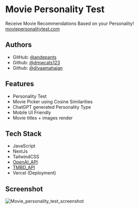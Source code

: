 
# Movie Personality Test

Receive Movie Recommendations Based on your Personality! [moviepersonalitytest.com](https://www.moviepersonalitytest.com/)


## Authors

- GitHub: [@andepants](https://github.com/andepants)
- Github: [@dmwcats123](https://github.com/dmwcats123)
- Github: [@divaamahajan](https://github.com/divaamahajan)

## Features

- Personality Test
- Movie Picker using Cosine Similarities
- ChatGPT generated Personality Type
- Mobile UI Friendly
- Movie titles + images render


## Tech Stack

- JavaScript
- NextJs
- TailwindCSS
- [OpenAI_API](https://platform.openai.com/)
- [TMBD_API](https://developer.themoviedb.org/docs)
- Vercel (Deployment)



## Screenshot

![Movie_personality_test_screenshot](https://github.com/Portfolio-Calculator/movie-personality-test/assets/59150695/efb7acd0-27d6-4604-bdf4-fbf978516cfa)


